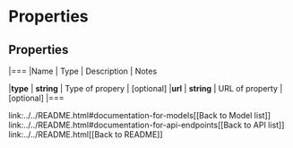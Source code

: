 # Properties

## Properties
|===
|Name | Type | Description | Notes

|**type** | **string** | Type of propery | [optional] 
|**url** | **string** | URL of property | [optional] 
|===

link:../../README.html#documentation-for-models[[Back to Model list]] link:../../README.html#documentation-for-api-endpoints[[Back to API list]] link:../../README.html[[Back to README]]


